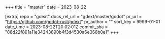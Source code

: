 +++
title = "master"
date = 2023-08-22

[extra]
repo = "gdext"
docs_rel_url = "gdext/master/godot"
pr_url = "https://github.com/godot-rust/gdext"
pr_author = ""
sort_key = 9999-01-01
date_time = 2023-08-22T20:02:01Z
commit_sha = "88d22f801a11e34243890b4f3d4530a6e368b0e1"
+++


